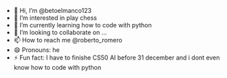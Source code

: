 - 👋 Hi, I’m @betoelmanco123
- 👀 I’m interested in play chess
- 🌱 I’m currently learning how to code with python
- 💞️ I’m looking to collaborate on ...
- 📫 How to reach me @roberto_romero
- 😄 Pronouns: he
- ⚡ Fun fact: I have to finishe CS50 AI before 31 december and i dont even know how to code with python 

<!---
betoelmanco123/betoelmanco123 is a ✨ special ✨ repository because its `README.md` (this file) appears on your GitHub profile.
You can click the Preview link to take a look at your changes.
--->
